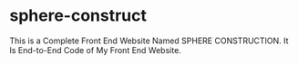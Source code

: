 # sphere-construct
This is a Complete Front End Website Named SPHERE CONSTRUCTION. It Is End-to-End Code of My Front End Website.
